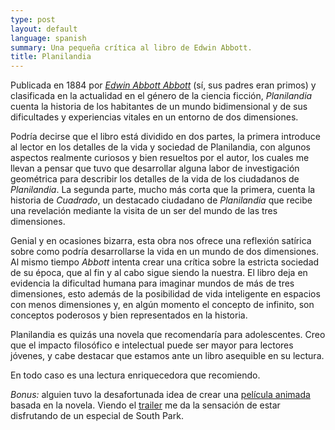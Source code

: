 ```yaml
---
type: post
layout: default
language: spanish
summary: Una pequeña crítica al libro de Edwin Abbott.
title: Planilandia
---
```


Publicada en 1884 por [*Edwin Abbott Abbott*](http://es.wikipedia.org/wiki/Edwin_Abbott_Abbott) (sí, sus padres eran primos) y clasificada en la actualidad en el género de la ciencia ficción, *Planilandia* cuenta la historia de los habitantes de un mundo bidimensional y de sus dificultades y experiencias vitales en un entorno de dos dimensiones.

Podría decirse que el libro está dividido en dos partes, la primera introduce al lector en los detalles de la vida y sociedad de Planilandia, con algunos aspectos realmente curiosos y bien resueltos por el autor, los cuales me llevan a pensar que tuvo que desarrollar alguna labor de investigación geométrica para describir los detalles de la vida de los ciudadanos de *Planilandia*. La segunda parte, mucho más corta que la primera, cuenta la historia de *Cuadrado*, un destacado ciudadano de *Planilandia* que recibe una revelación mediante la visita de un ser del mundo de las tres dimensiones.

Genial y en ocasiones bizarra, esta obra nos ofrece una reflexión satírica sobre como podría desarrollarse la vida en un mundo de dos dimensiones. Al mismo tiempo *Abbott* intenta crear una crítica sobre la estricta sociedad de su época, que al fin y al cabo sigue siendo la nuestra. El libro deja en evidencia la dificultad humana para imaginar mundos de más de tres dimensiones, esto además de la posibilidad de vida inteligente en espacios con menos dimensiones y, en algún momento el concepto de infinito, son conceptos poderosos y bien representados en la historia.

Planilandia es quizás una novela que recomendaría para adolescentes. Creo que el impacto filosófico e intelectual puede ser mayor para lectores jóvenes, y cabe destacar que estamos ante un libro asequible en su lectura.

En todo caso es una lectura enriquecedora que recomiendo.

*Bonus:* alguien tuvo la desafortunada idea de crear una [película animada](http://www.imdb.com/title/tt0814106/) basada en la novela. Viendo el [trailer](http://www.youtube.com/watch?v=C8oiwnNlyE4) me da la sensación de estar disfrutando de un especial de South Park.
